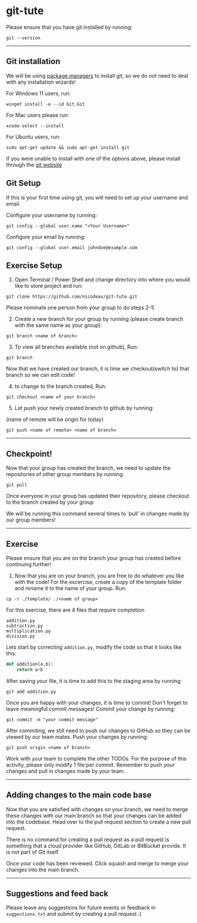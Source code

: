 # git-tute

Please ensure that you have git installed by running:

```
git --version
```

---

## Git installation

We will be using [package managers](https://en.wikipedia.org/wiki/Package_manager) to install git, so we do not need to deal with any installation wizards!

For Windows 11 users, run:

```
winget install -e --id Git.Git
```

For Mac users please run:

```
xcode-select --install
```

For Ubuntu users, run:

```
sudo apt-get update && sudo apt-get install git
```

If you were unable to install with one of the options above, please install through the [git website](https://git-scm.com/downloads)

## Git Setup

If this is your first time using git, you will need to set up your username and email.

Configure your username by running:

```
git config --global user.name "<Your Username>"
```

Configure your email by running:

```
git config --global user.email johndoe@example.com
```

## Exercise Setup

1. Open Terminal / Power Shell and change directory into where you would like to store project and run:

```
git clone https://github.com/nicodeas/git-tute.git
```

Please nominate one person from your group to do steps 2-5

2. Create a new branch for your group by running (please create branch with the same name as your group):

```
git branch <name of branch>
```

3. To view all branches available (not on github), Run:

```
git branch
```

Now that we have created our branch, it is time we checkout(switch to) that branch so we can edit code!

4. to change to the branch created, Run:

```
git checkout <name of your branch>
```

5. Let push your newly created branch to github by running:

(name of remote will be origin for today)

```
git push <name of remote> <name of branch>
```

---

## Checkpoint!

Now that your group has created the branch, we need to update the repositories of other group members by running:

```
git pull
```

Once everyone in your group has updated their repository, please checkout to the branch created by your group

We will be running this command several times to 'pull' in changes made by our group members!

---

## Exercise

Please ensure that you are on the branch your group has created before continuing further!

1. Now that you are on your branch, you are free to do whatever you like with the code! For the excercise, create a copy of the template folder and rename it to the name of your group. Run:

```
cp -r ./template/ ./<name of group>
```

For this exercise, there are 4 files that require completion

```
addition.py
subtraction.py
multiplication.py
division.py
```

Lets start by correcting `addition.py`, modify the code so that it looks like this:

```py
def addition(a,b):
    return a+b
```

After saving your file, it is time to add this to the staging area by running:

```
git add addition.py
```

Once you are happy with your changes, it is time to commit! Don't forget to leave meaningful commit messages! Commit your change by running:

```
git commit -m "your commit message"
```

After commiting, we still need to push our changes to GitHub so they can be viewed by our team mates.
Push your changes by running:

```
git push origin <name of branch>
```

Work with your team to complete the other TODOs. For the purpose of this activity, please only modify 1 file per commit. Remember to push your changes and pull in changes made by your team.

---

## Adding changes to the main code base

Now that you are satisfied with changes on your branch, we need to merge these changes with our main branch so that your changes can be added into the codebase. Head over to the pull request section to create a new pull request.

There is no command for creating a pull request as a pull request is something that a cloud provider like GitHub, GitLab or BitBucket provide. It is not part of Git itself.

Once your code has been reviewed. Click squash and merge to merge your changes into the main branch.

---

## Suggestions and feed back

Please leave any suggestions for future events or feedback in `suggestions.txt` and submit by creating a pull request :)
